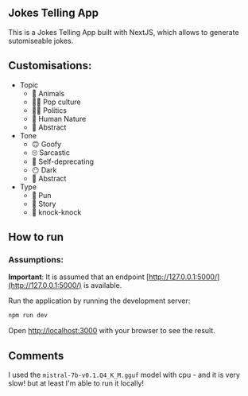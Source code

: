 ## Jokes Telling App


This is a Jokes Telling App built with NextJS, which allows to generate sutomiseable jokes.

## Customisations:

* Topic
    * 🦝 Animals
    * 👩‍🎤 Pop culture
    * 👨‍💼 Politics
    * 🧕 Human Nature
    * 🤖 Abstract
* Tone
    * 🙃 Goofy
    * 🙄 Sarcastic
    * 🤔 Self-deprecating
    * 😶 Dark
    * 🤨 Abstract
* Type
    * 🤦 Pun
    * 🧚 Story
    * 🤡 knock-knock


## How to run

### Assumptions:

**Important**: It is assumed that an endpoint [http://127.0.0.1:5000/](http://127.0.0.1:5000/) is available.

Run the application by running the development server:

```bash
npm run dev
```

Open [http://localhost:3000](http://localhost:3000) with your browser to see the result.


## Comments

I used the `mistral-7b-v0.1.Q4_K_M.gguf` model with cpu - and it is very slow! but at least I'm able to run it locally!